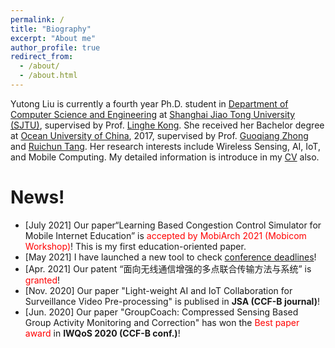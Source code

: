 ```yaml
---
permalink: /
title: "Biography"
excerpt: "About me"
author_profile: true
redirect_from: 
  - /about/
  - /about.html
---
```


Yutong Liu is currently a fourth year Ph.D. student in [Department of Computer Science and Engineering](http://www.cs.sjtu.edu.cn/) at [Shanghai Jiao Tong University (SJTU)](https://www.sjtu.edu.cn/), supervised by Prof. [Linghe Kong](http://www.cs.sjtu.edu.cn/~linghe.kong/). She received her Bachelor degree at [Ocean University of China](http://www.ouc.edu.cn/), 2017, supervised by Prof. [Guoqiang Zhong](http://it.ouc.edu.cn/cs/2019/0721/c16871a254144/page.htm) and [Ruichun Tang](http://it.ouc.edu.cn/cs/2019/0721/c16870a254133/page.htm). Her research interests include Wireless Sensing, AI, IoT, and Mobile Computing. My detailed information is introduce in my [CV](https://isabelleliu630.github.io/files/cv.pdf) also.


News!
======
- \[July 2021\] Our paper“Learning Based Congestion Control Simulator for Mobile Internet Education” is  <font color=red>accepted by MobiArch 2021 (Mobicom Workshop)</font>! This is my first education-oriented paper.
- \[May 2021\] I have launched a new tool to check [conference deadlines](https://isabelleliu630.github.io/conf-deadlines/)!
- \[Apr. 2021\] Our patent “面向无线通信增强的多点联合传输方法与系统” is  <font color=red>granted</font>!
- \[Nov. 2020\] Our paper "Light-weight AI and IoT Collaboration for Surveillance Video Pre-processing" is publised in **JSA (CCF-B journal)**!
- \[Jun. 2020\] Our paper "GroupCoach: Compressed Sensing Based Group Activity Monitoring and Correction" has won the <font color=red>Best paper award</font> in **IWQoS 2020 (CCF-B conf.)**!
